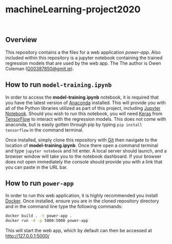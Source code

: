 # machineLearning-project2020
<br>

## Overview
This repository contains a the files for a web application *power-app*. Also included within this repository is a jupyter notebook containing the trained regression models that are used by the web app. The The author is Owen Coleman (G00387850@gmit.ie).

## How to run ```model-training.ipynb```
In order to access the <b>model-training.ipynb</b> notebook, it is required that you have the latest version of <a href="https://www.anaconda.com/" target="_blank">Anaconda</a> installed. This will provide you with all of the Python libraries utilized as part of this project, including <a href="https://jupyter.org/install.html" target="_blank">Jupyter Notebook</a>. Should you wish to run this notebook, you will need <a href="https://keras.io/" target="_blank">Keras</a> from <a href="https://www.tensorflow.org/" target="_blank">TensorFlow</a> to interact with the regression models. This does not come with anaconda, but is easily gotten through pip by typing ```pip install tensorflow``` in the command terminal. 

Once installed, simply clone this repository with <a href="https://git-scm.com/" target="_blank">Git</a> then navigate to the location of <b>model-training.ipynb</b>. Once there open a command terminal and type ```jupyter notebook``` and hit enter. A local server should launch, and a browser window will take you to the notebook dashboard. If your browser does not open immediately the console should provide you with a link that you can paste in the URL bar.

## How to run ```power-app```

In order to run this web application, it is highly recommended you install <a href="https://www.docker.com/" target="_blank"> Docker</a>. Once installed, ensure you are in the cloned repository directory and in the command line type the following commands:

```bash
docker build . -t power-app .
docker run -d -p 5000:5000 power-app
```

This will start the web app, which by default can then be accessed at http://127.0.0.1:5000/
